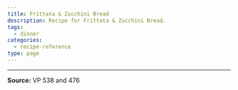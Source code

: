 ```yaml
---
title: Frittata & Zucchini Bread
description: Recipe for Frittata & Zucchini Bread.
tags:
  - dinner
categories:
  - recipe-reference
type: page
---
```


---

**Source:** VP 538 and 476